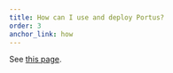 ```yaml
---
title: How can I use and deploy Portus?
order: 3
anchor_link: how
---
```


See <a title="How to deploy Portus in production" href="/docs/deploy.html">this page</a>.
